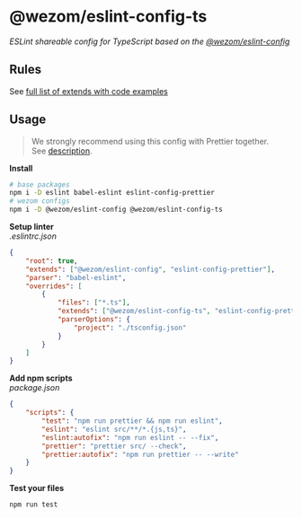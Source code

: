 # @wezom/eslint-config-ts

_ESLint shareable config for TypeScript based on the [@wezom/eslint-config](https://github.com/WezomCompany/code-style/blob/main/packages/eslint-config/README.md#readme)_

## Rules

See [full list of extends with code examples](https://github.com/WezomCompany/code-style/blob/main/packages/eslint-config-ts/RULES.md)

## Usage

> We strongly recommend using this config with Prettier together.  
> See [description](https://github.com/WezomCompany/code-style/blob/main/guidelines/tools/prettier.md).

**Install**

```bash
# base packages
npm i -D eslint babel-eslint eslint-config-prettier
# wezom configs
npm i -D @wezom/eslint-config @wezom/eslint-config-ts
```

**Setup linter**  
_.eslintrc.json_

```json
{
	"root": true,
	"extends": ["@wezom/eslint-config", "eslint-config-prettier"],
	"parser": "babel-eslint",
	"overrides": [
		{
			"files": ["*.ts"],
			"extends": ["@wezom/eslint-config-ts", "eslint-config-prettier"],
			"parserOptions": {
				"project": "./tsconfig.json"
			}
		}
	]
}
```

**Add npm scripts**  
_package.json_

```json
{
	"scripts": {
		"test": "npm run prettier && npm run eslint",
		"eslint": "eslint src/**/*.{js,ts}",
		"eslint:autofix": "npm run eslint -- --fix",
		"prettier": "prettier src/ --check",
		"prettier:autofix": "npm run prettier -- --write"
	}
}
```

**Test your files**

```bash
npm run test
```
